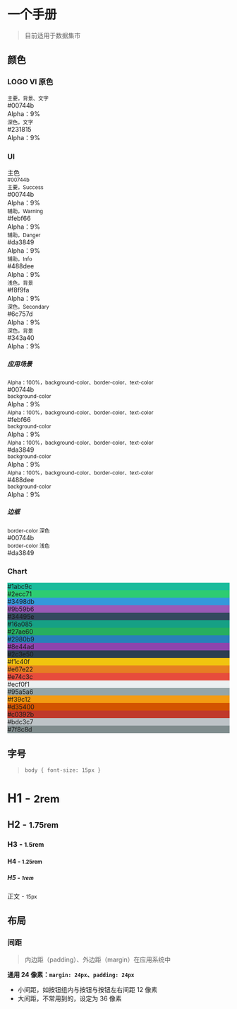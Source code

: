 # 一个手册

> 目前适用于数据集市

## 颜色

### LOGO VI 原色

<div class="card card-color">
    <div class="card-content">
        <div class="color-row">
            <div class="color-column bg-success text-white">
                <small>主要，背景、文字</small><br> #00744b
                <div class="color-alpha-9">Alpha：9%</div>
            </div>
            <div class="color-column bg-darken text-white">
                <small>深色，文字</small><br> #231815
                <div class="color-alpha-9">Alpha：9%</div>
            </div>
        </div>
    </div>
</div>

### UI

<div class="card card-color">
    <div class="card-header bg-primary text-white">
        主色<br>
        <small>#00744b</small>
    </div>
    <div class="card-content">
        <div class="color-row">
            <div class="color-column bg-success text-white">
                <small>主要，Success</small><br> #00744b
                <div class="color-alpha-9">Alpha：9%</div>
            </div>
            <div class="color-column bg-warning text-white">
                <small>辅助，Warning</small><br> #febf66
                <div class="color-alpha-9">Alpha：9%</div>
            </div>
            <div class="color-column bg-danger text-white">
                <small>辅助，Danger</small><br> #da3849
                <div class="color-alpha-9">Alpha：9%</div>
            </div>
            <div class="color-column bg-info text-white">
                <small>辅助，Info</small><br> #488dee
                <div class="color-alpha-9">Alpha：9%</div>
            </div>
            <div class="color-column bg-light">
                <small>浅色，背景</small><br> #f8f9fa
                <div class="color-alpha-9">Alpha：9%</div>
            </div>
            <div class="color-column bg-secondary text-white">
                <small>深色，Secondary</small><br> #6c757d
                <div class="color-alpha-9">Alpha：9%</div>
            </div>
            <div class="color-column bg-dark text-white">
                <small>深色，背景</small><br> #343a40
                <div class="color-alpha-9">Alpha：9%</div>
            </div>
        </div>
    </div>
</div>

##### 应用场景

<div class="card card-color">
    <div class="card-content">
        <div class="color-row">
            <div class="color-column bg-success text-white">
                <small>Alpha：100%，background-color、border-color、text-color</small><br> #00744b
                <div class="color-alpha-9"><small>background-color</small><br>Alpha：9%</div>
            </div>
            <div class="color-column bg-warning text-white">
                <small>Alpha：100%，background-color、border-color、text-color</small><br> #febf66
                <div class="color-alpha-9"><small>background-color</small><br>Alpha：9%</div>
            </div>
            <div class="color-column bg-danger text-white">
                <small>Alpha：100%，background-color、border-color、text-color</small><br> #da3849
                <div class="color-alpha-9"><small>background-color</small><br>Alpha：9%</div>
            </div>
            <div class="color-column bg-info text-white">
                <small>Alpha：100%，background-color、border-color、text-color</small><br> #488dee
                <div class="color-alpha-9"><small>background-color</small><br>Alpha：9%</div>
            </div>
        </div>
    </div>
</div>

##### 边框

<div class="card card-color">
    <div class="card-content">
        <div class="color-row">
            <div class="color-column border-color-dark mr-1">
                <small>border-color 深色</small><br> #00744b
            </div>
            <div class="color-column border-color-light ml-1">
                <small>border-color 浅色</small><br> #da3849
            </div>
        </div>
    </div>
</div>

### Chart

<div class="card card-color">
    <div class="card-content">
        <div class="color-row">
            <div class="color-column text-white" style="background-color:#1abc9c">#1abc9c</div>
            <div class="color-column text-white" style="background-color:#2ecc71">#2ecc71</div>
            <div class="color-column text-white" style="background-color:#3498db">#3498db</div>
            <div class="color-column text-white" style="background-color:#9b59b6">#9b59b6</div>
            <div class="color-column text-white" style="background-color:#34495e">#34495e</div>
        </div>
        <div class="color-row">
            <div class="color-column text-white" style="background-color:#16a085">#16a085</div>
            <div class="color-column text-white" style="background-color:#27ae60">#27ae60</div>
            <div class="color-column text-white" style="background-color:#2980b9">#2980b9</div>
            <div class="color-column text-white" style="background-color:#8e44ad">#8e44ad</div>
            <div class="color-column text-white" style="background-color:#2c3e50">#2c3e50</div>
        </div>
        <div class="color-row">
            <div class="color-column text-white" style="background-color:#f1c40f">#f1c40f</div>
            <div class="color-column text-white" style="background-color:#e67e22">#e67e22</div>
            <div class="color-column text-white" style="background-color:#e74c3c">#e74c3c</div>
            <div class="color-column text-darken" style="background-color:#ecf0f1">#ecf0f1</div>
            <div class="color-column text-white" style="background-color:#95a5a6">#95a5a6</div>
        </div>
        <div class="color-row">
            <div class="color-column text-white" style="background-color:#f39c12">#f39c12</div>
            <div class="color-column text-white" style="background-color:#d35400">#d35400</div>
            <div class="color-column text-white" style="background-color:#c0392b">#c0392b</div>
            <div class="color-column text-white" style="background-color:#bdc3c7">#bdc3c7</div>
            <div class="color-column text-white" style="background-color:#7f8c8d">#7f8c8d</div>
        </div>
    </div>
</div>

## 字号

> `body { font-size: 15px }`

<h1>H1 - <small class="text-secondary">2rem</small></h1>
<h2>H2 - <small class="text-secondary">1.75rem</small></h2>
<h3>H3 - <small class="text-secondary">1.5rem</small></h3>
<h4>H4 - <small class="text-secondary">1.25rem</small></h4>
<h5>H5 - <small class="text-secondary">1rem</small></h5>
<p>正文 - <small class="text-secondary">15px</small></p>

## 布局

### 间距

> 内边距（padding）、外边距（margin）在应用系统中

**通用 24 像素：`margin: 24px`、`padding: 24px`**

+ 小间距，如按钮组内与按钮与按钮左右间距 12 像素
+ 大间距，不常用到的，设定为 36 像素


